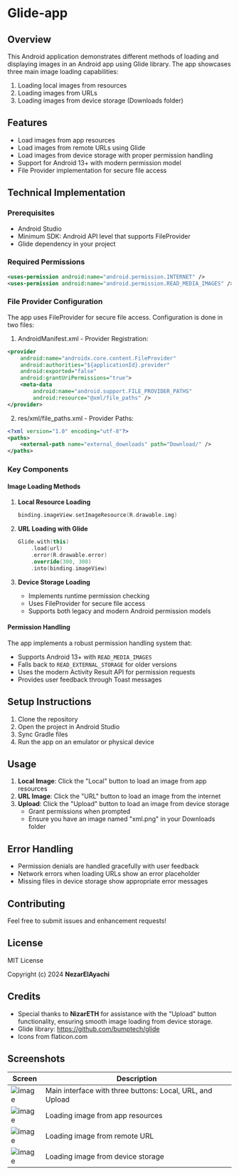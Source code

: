 # Glide-app

## Overview
This Android application demonstrates different methods of loading and displaying images in an Android app using Glide library. The app showcases three main image loading capabilities:
1. Loading local images from resources
2. Loading images from URLs
3. Loading images from device storage (Downloads folder)

## Features
- Load images from app resources
- Load images from remote URLs using Glide
- Load images from device storage with proper permission handling
- Support for Android 13+ with modern permission model
- File Provider implementation for secure file access

## Technical Implementation

### Prerequisites
- Android Studio
- Minimum SDK: Android API level that supports FileProvider
- Glide dependency in your project

### Required Permissions
```xml
<uses-permission android:name="android.permission.INTERNET" />
<uses-permission android:name="android.permission.READ_MEDIA_IMAGES" />
```

### File Provider Configuration
The app uses FileProvider for secure file access. Configuration is done in two files:

1. AndroidManifest.xml - Provider Registration:
```xml
<provider
    android:name="androidx.core.content.FileProvider"
    android:authorities="${applicationId}.provider"
    android:exported="false"
    android:grantUriPermissions="true">
    <meta-data
        android:name="android.support.FILE_PROVIDER_PATHS"
        android:resource="@xml/file_paths" />
</provider>
```

2. res/xml/file_paths.xml - Provider Paths:
```xml
<?xml version="1.0" encoding="utf-8"?>
<paths>
    <external-path name="external_downloads" path="Download/" />
</paths>
```

### Key Components

#### Image Loading Methods
1. **Local Resource Loading**
   ```kotlin
   binding.imageView.setImageResource(R.drawable.img)
   ```

2. **URL Loading with Glide**
   ```kotlin
   Glide.with(this)
       .load(url)
       .error(R.drawable.error)
       .override(300, 300)
       .into(binding.imageView)
   ```

3. **Device Storage Loading**
   - Implements runtime permission checking
   - Uses FileProvider for secure file access
   - Supports both legacy and modern Android permission models

#### Permission Handling
The app implements a robust permission handling system that:
- Supports Android 13+ with `READ_MEDIA_IMAGES`
- Falls back to `READ_EXTERNAL_STORAGE` for older versions
- Uses the modern Activity Result API for permission requests
- Provides user feedback through Toast messages

## Setup Instructions

1. Clone the repository
2. Open the project in Android Studio
3. Sync Gradle files
4. Run the app on an emulator or physical device

## Usage

1. **Local Image**: Click the "Local" button to load an image from app resources
2. **URL Image**: Click the "URL" button to load an image from the internet
3. **Upload**: Click the "Upload" button to load an image from device storage
   - Grant permissions when prompted
   - Ensure you have an image named "xml.png" in your Downloads folder

## Error Handling

- Permission denials are handled gracefully with user feedback
- Network errors when loading URLs show an error placeholder
- Missing files in device storage show appropriate error messages

## Contributing
Feel free to submit issues and enhancement requests!

## License

MIT License

Copyright (c) 2024 **NezarElAyachi**


## Credits
- Special thanks to **NizarETH** for assistance with the "Upload" button functionality, ensuring smooth image loading from device storage.
- Glide library: https://github.com/bumptech/glide
- Icons from flaticon.com

## Screenshots
| Screen | Description |
|--------|-------------|
| ![image](https://github.com/user-attachments/assets/38943b15-221b-4575-bbc1-3dc01a462253) | Main interface with three buttons: Local, URL, and Upload |
| ![image](https://github.com/user-attachments/assets/053214fd-2855-40ee-af04-42162f57fc8c) | Loading image from app resources |
| ![image](https://github.com/user-attachments/assets/07dc824a-3b02-4926-b089-5c1ecc707295) | Loading image from remote URL |
| ![image](https://github.com/user-attachments/assets/4d3ce3bc-bb09-497e-8e9c-8b60f0679d13) | Loading image from device storage |
